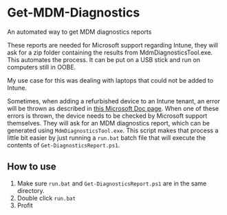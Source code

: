 # Get-MDM-Diagnostics
An automated way to get MDM diagnostics reports

These reports are needed for Microsoft support regarding Intune, they will ask for a zip folder containing the results from MdmDiagnosticsTool.exe. This automates the process. It can be put on a USB stick and run on computers still in OOBE.

My use case for this was dealing with laptops that could not be added to Intune.

Sometimes, when adding a refurbished device to an Intune tenant, an error will be thrown as described in [this Microsoft Doc page](https://docs.microsoft.com/en-us/troubleshoot/mem/intune/import-windows-autopilot-device-csv-files-errors). When one of these errors is thrown, the device needs to be checked by Microsoft support themselves. They will ask for an MDM diagnostics report, which can be generated using `MdmDiagnosticsTool.exe`. This script makes that process a little bit easier by just running a `run.bat` batch file that will execute the contents of `Get-DiagnosticsReport.ps1`.

## How to use

1. Make sure `run.bat` and `Get-DiagnosticsReport.ps1` are in the same directory.
2. Double click `run.bat`
3. Profit
